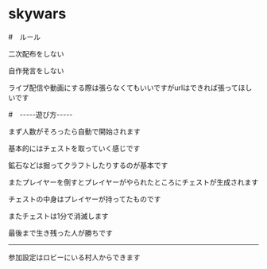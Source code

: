 # skywars
#　ルール

二次配布をしない

自作発言をしない

ライブ配信や動画にする際は張らなくてもいいですがurlはできれば張ってほしいです

#　-----遊び方-----

まず人数がそろったら自動で開始されます

基本的にはチェストを取っていく感じです

鉱石などは掘ってクラフトしたりするのが基本です

またプレイヤーを倒すとプレイヤーがやられたところにチェストが生成されます

チェストの中身はプレイヤーが持ってたものです

またチェストは1分で消滅します

最後まで生き残った人が勝ちです

-------
参加設定はロビーにいる村人からできます

